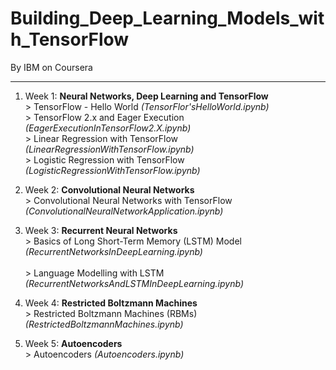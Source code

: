 # Building_Deep_Learning_Models_with_TensorFlow

By IBM on Coursera

--------------------------------------------------------------------------------------------------------------------------------------------------------

1. Week 1: **Neural Networks, Deep Learning and TensorFlow** </br>
                > TensorFlow - Hello World _(TensorFlor'sHelloWorld.ipynb)_ </br>
                > TensorFlow 2.x and Eager Execution _(EagerExecutionInTensorFlow2.X.ipynb)_ </br>
                > Linear Regression with TensorFlow _(LinearRegressionWithTensorFlow.ipynb)_ </br>
                > Logistic Regression with TensorFlow _(LogisticRegressionWithTensorFlow.ipynb)_ </br>
                
                
2. Week 2: **Convolutional Neural Networks** </br>
                > Convolutional Neural Networks with TensorFlow _(ConvolutionalNeuralNetworkApplication.ipynb)_ </br>  
                                
              
3. Week 3: **Recurrent Neural Networks** </br>
                > Basics of Long Short-Term Memory (LSTM) Model _(RecurrentNetworksInDeepLearning.ipynb)_ </br>  
                > Language Modelling with LSTM _(RecurrentNetworksAndLSTMInDeepLearning.ipynb)_ </br>  
                                                
              
4. Week 4: **Restricted Boltzmann Machines** </br>
                > Restricted Boltzmann Machines (RBMs) _(RestrictedBoltzmannMachines.ipynb)_ </br>  
                                                                
              
5. Week 5: **Autoencoders** </br>
                > Autoencoders _(Autoencoders.ipynb)_ </br>  
                
                
                
